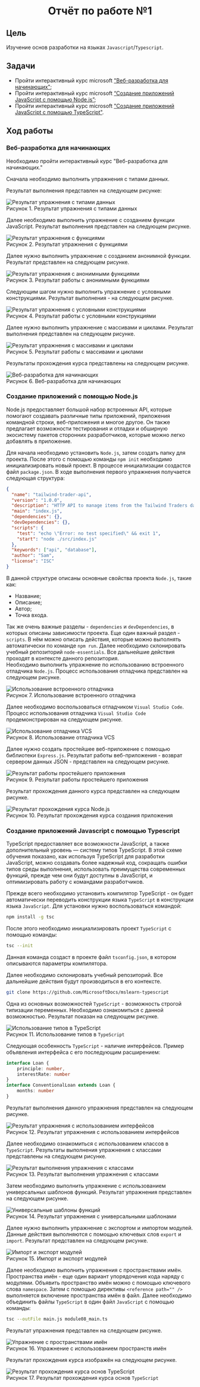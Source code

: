 <h1 align=center>Отчёт по работе №1</h1>

## Цель

Изучение основ разработки на языках `Javascript`/`Typescript`.

## Задачи

- Пройти интерактивный курс microsoft ["Веб-разработка для начинающих"](https://learn.microsoft.com/ru-ru/training/paths/web-development-101/);
- Пройти интерактивный курс microsoft
[“Создание приложений JavaScript с помощью Node.js”](https://learn.microsoft.com/ru-ru/training/paths/build-javascript-applications-nodejs/);
- Пройти интерактивный курс microsoft
["Создание приложений JavaScript с помощью TypeScript"](https://learn.microsoft.com/ru-ru/training/paths/build-javascript-applications-typescript/).

## Ход работы

### Веб-разработка для начинающих

Необходимо пройти интерактивный курс "Веб-разработка для начинающих."

Сначала необходимо выполнить упражнения с типами данных.

Результат выполнения представлен на следующем рисунке:

![Результат упражнения с типами данных](./images/course1-1.PNG)  
Рисунок 1. Результат упражнения с типами данных

Далее необходимо выполнить упражнение с созданием функции JavaScript.
Результат выполнения представлен на следующем рисунке.

![Результат упражнения с функциями](./images/course1-2.PNG)  
Рисунок 2. Результат упражнения с функциями

Далее нужно выполнить упражнение с созданием анонимной функции.
Результат представлен на следующем рисунке.

![Результат упражнения с анонимными функциями](./images/course1-3.PNG)  
Рисунок 3. Результат работы с анонимными функциями

Следующим шагом нужно выполнить упражнение с условными конструкциями.
Результат выполнения - на следующем рисунке.

![Результат упражнения с условными конструкциями](./images/course1-4.PNG)  
Рисунок 4. Результат работы с условными конструкциями

Далее нужно выполнить упражнение с массивами и циклами.
Результат выполнения представлен на следующем рисунке.

![Результат упражнения с массивами и циклами](./images/course1-5.PNG)  
Рисунок 5. Результат работы с массивами и циклами

Результаты прохождения курса представлены на следующем рисунке.

![Веб-разработка для начинающих](./images/course1-6.PNG)  
Рисунок 6. Веб-разработка для начинающих

### Создание приложений с помощью Node.js

Node.js предоставляет большой набор встроенных API, которые помогают создавать
различные типы приложений, приложения командной строки, веб-приложения и многое
другое. Он также предлагает возможности тестирования и отладки и обширную
экосистему пакетов сторонних разработчиков, которые можно легко добавлять в приложение.

Для начала необходимо установить `Node.js`, затем создать папку для проекта.
После этого с помощью команды `npm init` необходимо инициализировать новый проект.
В процессе инициализации создастся файл `package.json`.
В ходе выполнения первого упражнения получается следующая структура:

```json
{
  "name": "tailwind-trader-api",
  "version": "1.0.0",
  "description": "HTTP API to manage items from the Tailwind Traders database",
  "main": "index.js",
  "dependencies": {},
  "devDependencies": {},
  "scripts": {
    "test": "echo \"Error: no test specified\" && exit 1",
    "start": "node ./src/index.js"
  },
  "keywords": ["api", "database"],
  "author": "Sam",
  "license": "ISC"
}
```

В данной структуре описаны основные свойства проекта `Node.js`, такие как:

- Название;
- Описание;
- Автор;
- Точка входа.

Так же очень важные разделы - `dependencies` и `devDependencies`,
в которых описаны зависимости проекта. Еще один важный раздел - `scripts`.
В нём можно описать действия, которые можно выполнять автоматически по команде
`npm run`.
Далее необходимо склонировать учебный репозиторий `node-essentials`.
Все дальнейшие действия проходят в контексте данного репозитория.  
Необходимо выполнить упражнение по использованию встроенного отладчика `Node.js`.
Процесс использования отладчика представлен на следующем рисунке.

![Использование встроенного отладчика](./images/course2-7.PNG)  
Рисунок 7. Использование встроенного отладчика

Далее необходимо воспользоваться отладчиком `Visual Studio Code`.
Процесс использования отладчика `Visual Studio Code` продемонстрирован
на следующем рисунке.

![Использование отладчика VCS](./images/course2-8.PNG)  
Рисунок 8. Использование отладчика VCS

Далее нужно создать простейшее веб-приложение с помощью библиотеки `Express.js`.
Результат работы веб-приложения - возврат сервером данных JSON -
представлен на следующем рисунке.

![Результат работы простейшего приложения](./images/course2-9.PNG)  
Рисунок 9. Результат работы простейшего приложения

Результат прохождения данного курса представлен на следующем рисунке.

![Результат прохождения курса Node.js](./images/course2-10.PNG)  
Рисунок 10. Результат прохождения курса создания приложения

### Создание приложений Javascript с помощью Typescript

TypeScript предоставляет все возможности JavaScript, а также дополнительный
уровень — систему типов TypeScript. В этой схеме обучения показано,
как используя TypeScript для разработки JavaScript, можно создавать
более надежный код, сокращать ошибки типов среды выполнения,
использовать преимущества современных функций,
прежде чем они будут доступны в JavaScript, и оптимизировать работу с командами разработчиков.

Прежде всего необходимо установить компилятор TypeScript -
он будет автоматически переводить конструкции языка `TypeScript`
в конструкции языка `JavaScript`. Для установки нужно воспользоваться командой:

```bash
npm install -g tsc
```

После этого необходимо инициализировать проект `TypeScript` с помощью команды:

```bash
tsc --init
```

Данная команда создаст в проекте файл `tsconfig.json`, в котором описываются
параметры компилятора.

Далее необходимо склонировать учебный репозиторий.
Все дальнейшие действия будут производиться в его контексте.

```Bash
git clone https://github.com/MicrosoftDocs/mslearn-typescript
```

Одна из основных возможностей `TypeScript` - возможность строгой типизации переменных.
Необходимо ознакомиться с данной возможностью.
Результат показан на следующем рисунке.

![Использование типов в TypeScript](./images/course3-11.PNG)  
Рисунок 11. Использование типов в `TypeScript`

Следующая особенность `TypeScript` - наличие интерфейсов.
Пример объявления интерфейса с его последующим расширением:

```typescript
interface Loan {
    principle: number,
    interestRate: number
}
interface ConventionalLoan extends Loan {
    months: number
}
```

Результат выполнения данного упражнения представлен на следующем рисунке.

![Результат упражнения с использованием интерфейсов](./images/course3-12.PNG)  
Рисунок 12. Результат упражнения с использованием интерфейсов

Далее необходимо ознакомиться с использованием классов в `TypeScript`.
Результаты выполнения упражнения с классами представлены на следующем рисунке.

![Результат выполнения упражнения с классами](./images/course3-13.PNG)  
Рисунок 13. Результат выполнения упражнения с классами

Затем необходимо выполнить упражнение с использованием универсальных шаблонов функций.
Результат упражнения представлен на следующем рисунке.

![Универсальные шаблоны функций](./images/course3-14.PNG)  
Рисунок 14. Результат упражнения с универсальными шаблонами

Далее нужно выполнить упражнение с экспортом и импортом модулей.
Данные действия выполняются с помощью ключевых слов `export` и `import`.
Результат представлен на следующем рисунке.

![Импорт и экспорт модулей](./images/course3-15.PNG)  
Рисунок 15. Импорт и экспорт модулей

Далее необходимо выполнить упражнения с пространствами имён.
Пространства имён - еще один вариант упорядочения кода наряду с модулями.
Объявить пространство имён можно с помощью ключевого слова `namespace`.
Затем с помощью директивы `<reference path="" />`
выполняется включение пространства имён в файл.
Далее необходимо объединить файлы `TypeScript` в один файл `JavaScript`
с помощью команды:

```bash
tsc --outFile main.js module08_main.ts
```

Результат упражнения представлен на следующем рисунке.

![Упражнение с пространствами имён](./images/course3-16.PNG)  
Рисунок 16. Упражнение с использованием пространств имён

Результат прохождения курса изображён на следующем рисунке.

![Результат прохождения курса основ TypeScript](./images/course3-17.PNG)  
Рисунок 17. Результат прохождения курса основ `TypeScript`
